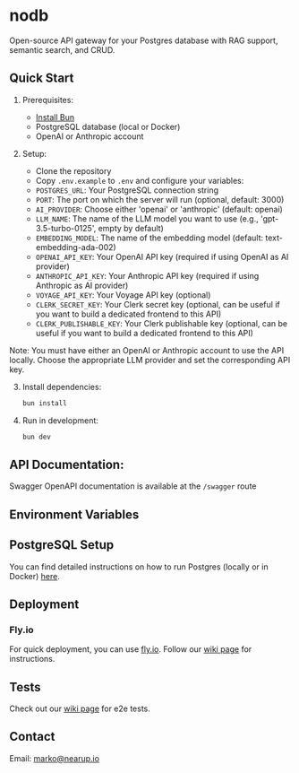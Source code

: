 # nodb
Open-source API gateway for your Postgres database with RAG support, semantic search, and CRUD.

## Quick Start

1. Prerequisites:
   - [Install Bun](https://bun.sh/docs/installation)
   - PostgreSQL database (local or Docker)
   - OpenAI or Anthropic account

2. Setup:
   - Clone the repository
   - Copy `.env.example` to `.env` and configure your variables: 
   - `POSTGRES_URL`: Your PostgreSQL connection string
   - `PORT`: The port on which the server will run (optional, default: 3000)
   - `AI_PROVIDER`: Choose either 'openai' or 'anthropic' (default: openai)
   - `LLM_NAME`: The name of the LLM model you want to use (e.g., 'gpt-3.5-turbo-0125', empty by default)
   - `EMBEDDING_MODEL`: The name of the embedding model (default: text-embedding-ada-002)
   - `OPENAI_API_KEY`: Your OpenAI API key (required if using OpenAI as AI provider)
   - `ANTHROPIC_API_KEY`: Your Anthropic API key (required if using Anthropic as AI provider)
   - `VOYAGE_API_KEY`: Your Voyage API key (optional)
   - `CLERK_SECRET_KEY`: Your Clerk secret key (optional, can be useful if you want to build a dedicated frontend to this API)
   - `CLERK_PUBLISHABLE_KEY`: Your Clerk publishable key (optional, can be useful if you want to build a dedicated frontend to this API)

Note: You must have either an OpenAI or Anthropic account to use the API locally. Choose the appropriate LLM provider and set the corresponding API key.

3. Install dependencies:
   ```bash
   bun install
   ```

4. Run in development:
   ```bash
   bun dev
   ```

## API Documentation:

Swagger OpenAPI documentation is available at the `/swagger` route

## Environment Variables

## PostgreSQL Setup

You can find detailed instructions on how to run Postgres (locally or in Docker) [here](https://github.com/nearup-io/nodb/wiki/Postgres-database).

## Deployment

### Fly.io
For quick deployment, you can use [fly.io](https://fly.io/). Follow our [wiki page](https://github.com/nearup-io/nodb/wiki/Deployment-on-fly.io) for instructions.

## Tests

Check out our [wiki page](https://github.com/nearup-io/nodb/wiki/E2E-tests-%E2%80%90-postgres) for e2e tests.

## Contact

Email: marko@nearup.io
